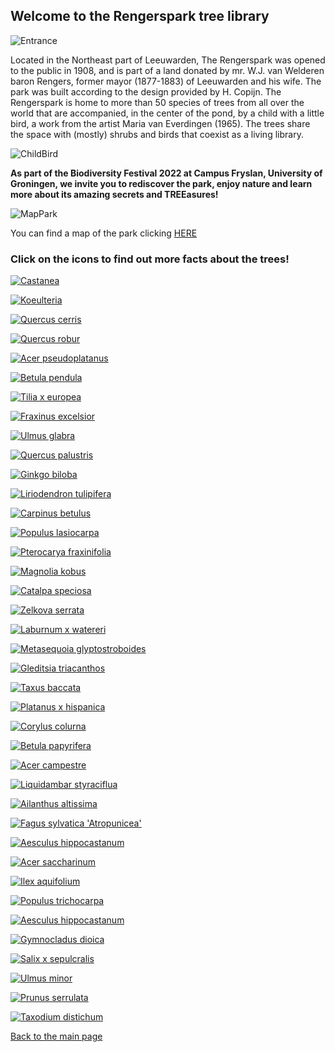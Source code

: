 ## Welcome to the Rengerspark tree library

![Entrance](https://raw.githubusercontent.com/carolxgl/TreeLibrary/gh-pages/images/entrance.jpeg)

Located in the Northeast part of Leeuwarden, The Rengerspark was opened to the public in 1908, and is part of a land donated by mr. W.J. van Welderen baron Rengers, former mayor (1877-1883) of Leeuwarden and his wife. The park was built according to the design provided by H. Copijn. The Rengerspark is home to more than 50 species of trees from all over the world that are accompanied, in the center of the pond, by a child with a little bird, a work from the artist Maria van Everdingen (1965). The trees share the space with (mostly) shrubs and birds that coexist as a living library.

![ChildBird](https://raw.githubusercontent.com/carolxgl/TreeLibrary/gh-pages/images/childBird.jpeg)

__As part of the Biodiversity Festival 2022 at Campus Fryslan, University of Groningen, we invite you to rediscover the park, enjoy nature and learn more about its amazing secrets and TREEasures!__

![MapPark](https://raw.githubusercontent.com/carolxgl/TreeLibrary/gh-pages/images/mappark.png)

You can find a map of the park clicking [HERE](https://carolxgl.github.io/TreeLibrary/map.html)
### Click on the icons to find out more facts about the trees! 

[![Castanea](https://raw.githubusercontent.com/carolxgl/TreeLibrary/gh-pages/images/cassat_icon.png)](https://carolxgl.github.io/TreeLibrary/CastaneaSativa.html)

[![Koeulteria](https://raw.githubusercontent.com/carolxgl/TreeLibrary/gh-pages/images/Koepan_icon.png)](https://carolxgl.github.io/TreeLibrary/KoeulteriaPaniculata.html)

[![Quercus cerris](https://raw.githubusercontent.com/carolxgl/TreeLibrary/gh-pages/images/Quecer_icon.png)](https://carolxgl.github.io/TreeLibrary/QuercusCerris.html)

[![Quercus robur](https://raw.githubusercontent.com/carolxgl/TreeLibrary/gh-pages/images/Querob_icon.png)](https://carolxgl.github.io/TreeLibrary/QuercusRobur.html)

[![Acer pseudoplatanus](https://raw.githubusercontent.com/carolxgl/TreeLibrary/gh-pages/images/AcerPseudo_icon.png)](https://carolxgl.github.io/TreeLibrary/AcerPseudoLeop.html)

[![Betula pendula](https://raw.githubusercontent.com/carolxgl/TreeLibrary/gh-pages/images/betpen_ic.png)](https://carolxgl.github.io/TreeLibrary/BetulaPendula.html)

[![Tilia x europea](https://raw.githubusercontent.com/carolxgl/TreeLibrary/gh-pages/images/tileur_icon.png)](https://carolxgl.github.io/TreeLibrary/TiliaxEuropea.html)

[![Fraxinus excelsior](https://raw.githubusercontent.com/carolxgl/TreeLibrary/gh-pages/images/fraexc_icon.png)](https://carolxgl.github.io/TreeLibrary/fraxinusexcelsior.html)

[![Ulmus glabra](https://raw.githubusercontent.com/carolxgl/TreeLibrary/gh-pages/images/ulmgla_icon.png)](https://carolxgl.github.io/TreeLibrary/ulmusglabra.html)

[![Quercus palustris](https://raw.githubusercontent.com/carolxgl/TreeLibrary/gh-pages/images/quepal_icon.png)](https://carolxgl.github.io/TreeLibrary/quercuspalustris.html)

[![Ginkgo biloba](https://raw.githubusercontent.com/carolxgl/TreeLibrary/gh-pages/images/GinBil_icon.png)](https://carolxgl.github.io/TreeLibrary/ginkgobiloba.html)

[![Liriodendron tulipifera](https://raw.githubusercontent.com/carolxgl/TreeLibrary/gh-pages/images/lirtul_icon.png)](https://carolxgl.github.io/TreeLibrary/liriodendrontulipifera.html)

[![Carpinus betulus](https://raw.githubusercontent.com/carolxgl/TreeLibrary/gh-pages/images/carbet_icon.png)](https://carolxgl.github.io/TreeLibrary/carpinusbetulus.html)

[![Populus lasiocarpa](https://raw.githubusercontent.com/carolxgl/TreeLibrary/gh-pages/images/poplas_icon.png)](https://carolxgl.github.io/TreeLibrary/Populuslasiocarpa.html)

[![Pterocarya fraxinifolia](https://raw.githubusercontent.com/carolxgl/TreeLibrary/gh-pages/images/ptefra_icon.png)](https://carolxgl.github.io/TreeLibrary/pterocaryafraxinifolia.html)

[![Magnolia kobus](https://raw.githubusercontent.com/carolxgl/TreeLibrary/gh-pages/images/magkob_icon.png)](https://carolxgl.github.io/TreeLibrary/magnoliakobus.html)

[![Catalpa speciosa](https://raw.githubusercontent.com/carolxgl/TreeLibrary/gh-pages/images/catspe_icon.png)](https://carolxgl.github.io/TreeLibrary/catalpaspeciosa.html)

[![Zelkova serrata](https://raw.githubusercontent.com/carolxgl/TreeLibrary/gh-pages/images/zelser_icon.png)](https://carolxgl.github.io/TreeLibrary/zelkovaserrata.html)

[![Laburnum x watereri](https://raw.githubusercontent.com/carolxgl/TreeLibrary/gh-pages/images/labwat_icon.png)](https://carolxgl.github.io/TreeLibrary/laburnumxwatereri.html)

[![Metasequoia glyptostroboides](https://raw.githubusercontent.com/carolxgl/TreeLibrary/gh-pages/images/metgly_icon.png)](https://carolxgl.github.io/TreeLibrary/metasequoiaglyptostroboides.html)

[![Gleditsia triacanthos](https://raw.githubusercontent.com/carolxgl/TreeLibrary/gh-pages/images/gletri_icon.png)](https://carolxgl.github.io/TreeLibrary/gleditsiatriacanthos.html)

[![Taxus baccata](https://raw.githubusercontent.com/carolxgl/TreeLibrary/gh-pages/images/taxbac_icon.png)](https://carolxgl.github.io/TreeLibrary/taxusbaccata.html)

[![Platanus x hispanica](https://raw.githubusercontent.com/carolxgl/TreeLibrary/gh-pages/images/plahis_icon.png)](https://carolxgl.github.io/TreeLibrary/platanusxhispanica.html)

[![Corylus colurna](https://raw.githubusercontent.com/carolxgl/TreeLibrary/gh-pages/images/corcol_icon.png)](https://carolxgl.github.io/TreeLibrary/coryluscolurna.html)

[![Betula papyrifera](https://raw.githubusercontent.com/carolxgl/TreeLibrary/gh-pages/images/betpap_icon.png)](https://carolxgl.github.io/TreeLibrary/betulapapyrifera.html)

[![Acer campestre](https://raw.githubusercontent.com/carolxgl/TreeLibrary/gh-pages/images/acecam_icon.png)](https://carolxgl.github.io/TreeLibrary/acercampestre.html)

[![Liquidambar styraciflua](https://raw.githubusercontent.com/carolxgl/TreeLibrary/gh-pages/images/liqsty_icon.png)](https://carolxgl.github.io/TreeLibrary/liquidambarstyraciflua.html)

[![Ailanthus altissima](https://raw.githubusercontent.com/carolxgl/TreeLibrary/gh-pages/images/ailalt_icon.png)](https://carolxgl.github.io/TreeLibrary/ailanthusaltissima.html)

[![Fagus sylvatica 'Atropunicea'](https://raw.githubusercontent.com/carolxgl/TreeLibrary/gh-pages/images/fagsyl_icon.png)](https://carolxgl.github.io/TreeLibrary/fagussylvatica.html)

[![Aesculus hippocastanum](https://raw.githubusercontent.com/carolxgl/TreeLibrary/gh-pages/images/aeship_icon.png)](https://carolxgl.github.io/TreeLibrary/aesculushippocastanum.html)

[![Acer saccharinum](https://raw.githubusercontent.com/carolxgl/TreeLibrary/gh-pages/images/acesac_icon.png)](https://carolxgl.github.io/TreeLibrary/acersaccharinum.html)

[![Ilex aquifolium](https://raw.githubusercontent.com/carolxgl/TreeLibrary/gh-pages/images/ileaqu_icon.png)](https://carolxgl.github.io/TreeLibrary/ilexaquifolium.html)

[![Populus trichocarpa](https://raw.githubusercontent.com/carolxgl/TreeLibrary/gh-pages/images/poptri_icon.png)](https://carolxgl.github.io/TreeLibrary/populustrichocarpa.html)

[![Aesculus hippocastanum](https://raw.githubusercontent.com/carolxgl/TreeLibrary/gh-pages/images/aeship_icon.png)](https://carolxgl.github.io/TreeLibrary/aesculushippocastanum.html)

[![Gymnocladus dioica](https://raw.githubusercontent.com/carolxgl/TreeLibrary/gh-pages/images/gymdio_icon.png)](https://carolxgl.github.io/TreeLibrary/gymnocladusdioica.html)

[![Salix x sepulcralis](https://raw.githubusercontent.com/carolxgl/TreeLibrary/gh-pages/images/salsep_icon.png)](https://carolxgl.github.io/TreeLibrary/salixxsepulcralis.html)

[![Ulmus minor](https://raw.githubusercontent.com/carolxgl/TreeLibrary/gh-pages/images/ulmmin_icon.png)](https://carolxgl.github.io/TreeLibrary/ulmusminor.html)

[![Prunus serrulata](https://raw.githubusercontent.com/carolxgl/TreeLibrary/gh-pages/images/pruser_icon.png)](https://carolxgl.github.io/TreeLibrary/prunusserrulata.html)

[![Taxodium distichum](https://raw.githubusercontent.com/carolxgl/TreeLibrary/gh-pages/images/taxdis_icon.png)](https://carolxgl.github.io/TreeLibrary/taxodiumdistichum.html)



[Back to the main page](https://carolxgl.github.io/TreeLibrary/)

